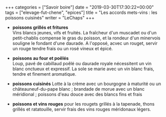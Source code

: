 +++
categories = ["Savoir boire"]
date = "2019-03-30T17:30:22+00:00"
tags = ["elevage-fut-chene", "epices"] 
title = "Les accords mets-vins : les poissons cuisinés"
writer = "LeChaps"
+++

* **poissons grillés et fritures**  
Vins blancs jeunes, vifs et fruités. La fraîcheur d'un muscadet ou d'un petit-chablis compense le gras du poisson, et la rondeur d'un minervois souligne le fondant d'une daurade. A l'opposé, acvec un rouget, servir un rouge tendre frais ou un rosé vineux et épicé.

* **poissons au four et poêlés**  
Loup, pavé de cabillaud poêlé ou daurade royale nécessitent un vin blanc onctueux et expressif. La sole se marie avec un vin blanc frais, tendre et finement aromatique.

* **poissons cuisinés**
Lotte à la crème avec un bourgogne à maturité ou un châteauneuf-du-pape blanc ; brandade de morue avec un blanc méridional ; poissons d'eau douce avec des blancs fins et frais

* **poissons et vins rouges**
pour les rougets grillés à la tapenade, thons grillés et ratatouille, servir frais des vins rouges méridonaux légers.
